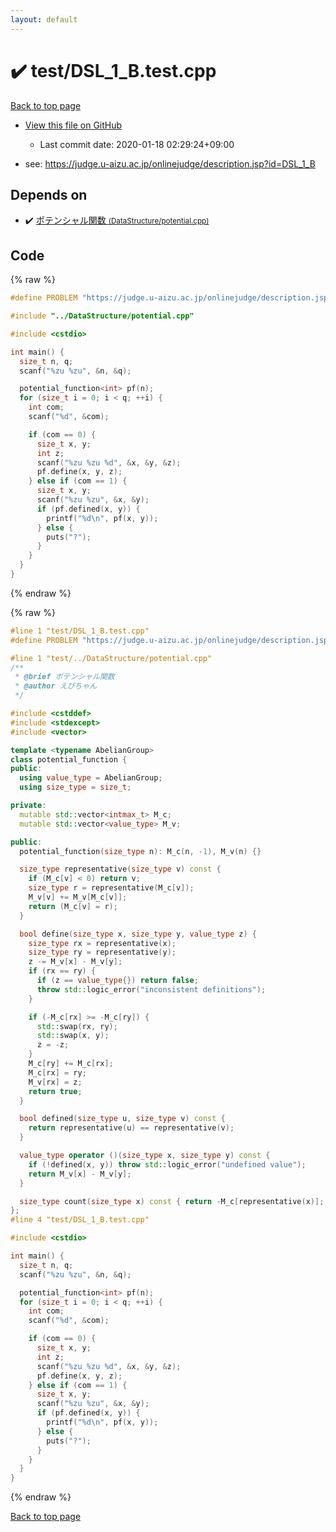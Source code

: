 ```yaml
---
layout: default
---
```


<!-- mathjax config similar to math.stackexchange -->
<script type="text/javascript" async
  src="https://cdnjs.cloudflare.com/ajax/libs/mathjax/2.7.5/MathJax.js?config=TeX-MML-AM_CHTML">
</script>
<script type="text/x-mathjax-config">
  MathJax.Hub.Config({
    TeX: { equationNumbers: { autoNumber: "AMS" }},
    tex2jax: {
      inlineMath: [ ['$','$'] ],
      processEscapes: true
    },
    "HTML-CSS": { matchFontHeight: false },
    displayAlign: "left",
    displayIndent: "2em"
  });
</script>

<script type="text/javascript" src="https://cdnjs.cloudflare.com/ajax/libs/jquery/3.4.1/jquery.min.js"></script>
<script src="https://cdn.jsdelivr.net/npm/jquery-balloon-js@1.1.2/jquery.balloon.min.js" integrity="sha256-ZEYs9VrgAeNuPvs15E39OsyOJaIkXEEt10fzxJ20+2I=" crossorigin="anonymous"></script>
<script type="text/javascript" src="../../assets/js/copy-button.js"></script>
<link rel="stylesheet" href="../../assets/css/copy-button.css" />


# :heavy_check_mark: test/DSL_1_B.test.cpp

<a href="../../index.html">Back to top page</a>

* <a href="{{ site.github.repository_url }}/blob/master/test/DSL_1_B.test.cpp">View this file on GitHub</a>
    - Last commit date: 2020-01-18 02:29:24+09:00


* see: <a href="https://judge.u-aizu.ac.jp/onlinejudge/description.jsp?id=DSL_1_B">https://judge.u-aizu.ac.jp/onlinejudge/description.jsp?id=DSL_1_B</a>


## Depends on

* :heavy_check_mark: <a href="../../library/DataStructure/potential.cpp.html">ポテンシャル関数 <small>(DataStructure/potential.cpp)</small></a>


## Code

<a id="unbundled"></a>
{% raw %}
```cpp
#define PROBLEM "https://judge.u-aizu.ac.jp/onlinejudge/description.jsp?id=DSL_1_B"

#include "../DataStructure/potential.cpp"

#include <cstdio>

int main() {
  size_t n, q;
  scanf("%zu %zu", &n, &q);

  potential_function<int> pf(n);
  for (size_t i = 0; i < q; ++i) {
    int com;
    scanf("%d", &com);

    if (com == 0) {
      size_t x, y;
      int z;
      scanf("%zu %zu %d", &x, &y, &z);
      pf.define(x, y, z);
    } else if (com == 1) {
      size_t x, y;
      scanf("%zu %zu", &x, &y);
      if (pf.defined(x, y)) {
        printf("%d\n", pf(x, y));
      } else {
        puts("?");
      }
    }
  }
}

```
{% endraw %}

<a id="bundled"></a>
{% raw %}
```cpp
#line 1 "test/DSL_1_B.test.cpp"
#define PROBLEM "https://judge.u-aizu.ac.jp/onlinejudge/description.jsp?id=DSL_1_B"

#line 1 "test/../DataStructure/potential.cpp"
/** 
 * @brief ポテンシャル関数
 * @author えびちゃん
 */

#include <cstddef>
#include <stdexcept>
#include <vector>

template <typename AbelianGroup>
class potential_function {
public:
  using value_type = AbelianGroup;
  using size_type = size_t;

private:
  mutable std::vector<intmax_t> M_c;
  mutable std::vector<value_type> M_v;

public:
  potential_function(size_type n): M_c(n, -1), M_v(n) {}

  size_type representative(size_type v) const {
    if (M_c[v] < 0) return v;
    size_type r = representative(M_c[v]);
    M_v[v] += M_v[M_c[v]];
    return (M_c[v] = r);
  }

  bool define(size_type x, size_type y, value_type z) {
    size_type rx = representative(x);
    size_type ry = representative(y);
    z -= M_v[x] - M_v[y];
    if (rx == ry) {
      if (z == value_type{}) return false;
      throw std::logic_error("inconsistent definitions");
    }

    if (-M_c[rx] >= -M_c[ry]) {
      std::swap(rx, ry);
      std::swap(x, y);
      z = -z;
    }
    M_c[ry] += M_c[rx];
    M_c[rx] = ry;
    M_v[rx] = z;
    return true;
  }

  bool defined(size_type u, size_type v) const {
    return representative(u) == representative(v);
  }

  value_type operator ()(size_type x, size_type y) const {
    if (!defined(x, y)) throw std::logic_error("undefined value");
    return M_v[x] - M_v[y];
  }

  size_type count(size_type x) const { return -M_c[representative(x)]; }
};
#line 4 "test/DSL_1_B.test.cpp"

#include <cstdio>

int main() {
  size_t n, q;
  scanf("%zu %zu", &n, &q);

  potential_function<int> pf(n);
  for (size_t i = 0; i < q; ++i) {
    int com;
    scanf("%d", &com);

    if (com == 0) {
      size_t x, y;
      int z;
      scanf("%zu %zu %d", &x, &y, &z);
      pf.define(x, y, z);
    } else if (com == 1) {
      size_t x, y;
      scanf("%zu %zu", &x, &y);
      if (pf.defined(x, y)) {
        printf("%d\n", pf(x, y));
      } else {
        puts("?");
      }
    }
  }
}

```
{% endraw %}

<a href="../../index.html">Back to top page</a>

